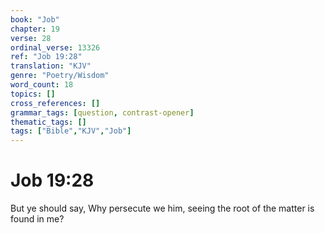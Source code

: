 ```yaml
---
book: "Job"
chapter: 19
verse: 28
ordinal_verse: 13326
ref: "Job 19:28"
translation: "KJV"
genre: "Poetry/Wisdom"
word_count: 18
topics: []
cross_references: []
grammar_tags: [question, contrast-opener]
thematic_tags: []
tags: ["Bible","KJV","Job"]
---
```


# Job 19:28

But ye should say, Why persecute we him, seeing the root of the matter is found in me?
